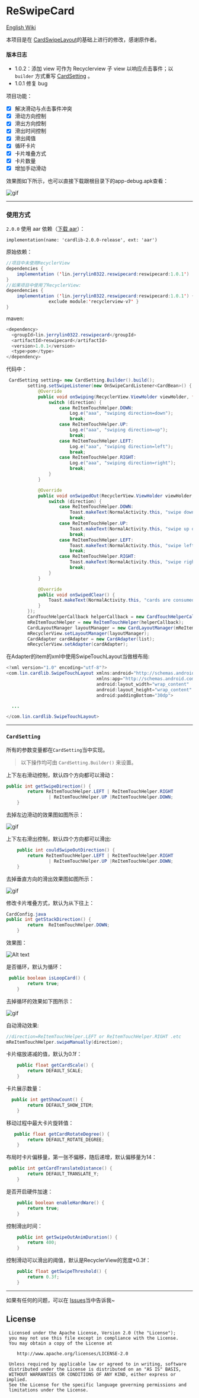 # ReSwipeCard


[English Wiki](/README_zh.md)


本项目是在 [CardSwipeLayout](https://github.com/yuqirong/CardSwipeLayout)的基础上进行的修改，感谢原作者。

#### 版本日志

- 1.0.2：添加 view 可作为 Recyclerview 子 view 以响应点击事件；以 `builder` 方式重写 [CardSetting](https://github.com/imtianx/ReSwipeCard/blob/master/cardlib/src/main/java/com/lin/cardlib/CardSetting.java) 。
- 1.0.1 修复 bug


项目功能：
- [x] 解决滑动与点击事件冲突
- [x] 滑动方向控制
- [x] 滑出方向控制
- [x] 滑出时间控制
- [x] 滑出阈值
- [x] 循环卡片
- [x] 卡片堆叠方式
- [x] 卡片数量
- [x] 增加手动滑动

效果图如下所示，也可以直接下载跟根目录下的app-debug.apk查看：

![gif](/pic/gif/normal.gif)

-----

### 使用方式

 `2.0.0` 使用 aar 依赖（[下载 aar](/release/2.0.0/cardlib-2.0.0-release)）：

```
implementation(name: 'cardlib-2.0.0-release', ext: 'aar')

```


原始依赖：

```java
//项目中未使用RecyclerView  
dependencies {
    implementation ('lin.jerrylin0322.reswipecard:reswipecard:1.0.1')
}
//如果项目中使用了RecyclerView:
dependencies {
    implementation ('lin.jerrylin0322.reswipecard:reswipecard:1.0.1') {
                exclude module:'recyclerview-v7' }
}

```

maven:

```java
<dependency>
  <groupId>lin.jerrylin0322.reswipecard</groupId>
  <artifactId>reswipecard</artifactId>
  <version>1.0.1</version>
  <type>pom</type>
</dependency>
```

代码中：

```java
 CardSetting setting= new CardSetting.Builder().build();
        setting.setSwipeListener(new OnSwipeCardListener<CardBean>() {
            @Override
            public void onSwiping(RecyclerView.ViewHolder viewHolder, float dx, float dy, int direction) {
                switch (direction) {
                    case ReItemTouchHelper.DOWN:
                        Log.e("aaa", "swiping direction=down");
                        break;
                    case ReItemTouchHelper.UP:
                        Log.e("aaa", "swiping direction=up");
                        break;
                    case ReItemTouchHelper.LEFT:
                        Log.e("aaa", "swiping direction=left");
                        break;
                    case ReItemTouchHelper.RIGHT:
                        Log.e("aaa", "swiping direction=right");
                        break;
                }
            }

            @Override
            public void onSwipedOut(RecyclerView.ViewHolder viewHolder, CardBean o, int direction) {
                switch (direction) {
                    case ReItemTouchHelper.DOWN:
                        Toast.makeText(NormalActivity.this, "swipe down out", Toast.LENGTH_SHORT).show();
                        break;
                    case ReItemTouchHelper.UP:
                        Toast.makeText(NormalActivity.this, "swipe up out ", Toast.LENGTH_SHORT).show();
                        break;
                    case ReItemTouchHelper.LEFT:
                        Toast.makeText(NormalActivity.this, "swipe left out", Toast.LENGTH_SHORT).show();
                        break;
                    case ReItemTouchHelper.RIGHT:
                        Toast.makeText(NormalActivity.this, "swipe right out", Toast.LENGTH_SHORT).show();
                        break;
                }
            }

            @Override
            public void onSwipedClear() {
                Toast.makeText(NormalActivity.this, "cards are consumed", Toast.LENGTH_SHORT).show();
            }
        });
        CardTouchHelperCallback helperCallback = new CardTouchHelperCallback(mRecyclerView, list,setting);
        mReItemTouchHelper = new ReItemTouchHelper(helperCallback);
        CardLayoutManager layoutManager = new CardLayoutManager(mReItemTouchHelper, setting);
        mRecyclerView.setLayoutManager(layoutManager);
        CardAdapter cardAdapter = new CardAdapter(list);
 		mRecyclerView.setAdapter(cardAdapter);
```

在Adapter的item的xml中使用SwipeTouchLayout当做根布局:

```java
<?xml version="1.0" encoding="utf-8"?>
<com.lin.cardlib.SwipeTouchLayout xmlns:android="http://schemas.android.com/apk/res/android"
                                  xmlns:app="http://schemas.android.com/apk/res-auto"
                                  android:layout_width="wrap_content"
                                  android:layout_height="wrap_content"
                                  android:paddingBottom="30dp">

  ...

</com.lin.cardlib.SwipeTouchLayout>
```



----

### `CardSetting`

所有的参数变量都在`CardSetting`当中实现。

> 以下操作均可由  `CardSetting.Builder()` 来设置。

上下左右滑动控制，默认四个方向都可以滑动：

```java
public int getSwipeDirection() {
        return ReItemTouchHelper.LEFT | ReItemTouchHelper.RIGHT
                | ReItemTouchHelper.UP |ReItemTouchHelper.DOWN;
    }
```

去掉左边滑动的效果图如图所示：

![gif](https://github.com/JerryChan123/ReSwipeCard/blob/dev/pic/gif/no_left_swipe.gif)

上下左右滑出控制，默认四个方向都可以滑出:

```java
    public int couldSwipeOutDirection() {
        return ReItemTouchHelper.LEFT | ReItemTouchHelper.RIGHT
                | ReItemTouchHelper.UP |ReItemTouchHelper.DOWN;
    }
```

去掉垂直方向的滑出效果图如图所示：

![gif](https://github.com/JerryChan123/ReSwipeCard/blob/dev/pic/gif/no_swipe_out_vertical.gif)



修改卡片堆叠方式，默认为从下往上：

```java
CardConfig.java
public int getStackDirection() {
        return  ReItemTouchHelper.DOWN;
    }
```

效果图：

![Alt text](https://github.com/JerryChan123/ReSwipeCard/blob/dev/pic/img/card_stack.jpg)

是否循环，默认为循环：

```java
 public boolean isLoopCard() {
        return true;
    }
```

去掉循环的效果如下图所示：

![gif](https://github.com/JerryChan123/ReSwipeCard/blob/dev/pic/gif/no_loop.gif)

自动滑动效果:

```java
//direction=ReItemTouchHelper.LEFT or ReItemTouchHelper.RIGHT .etc
mReItemTouchHelper.swipeManually(direction);
```

卡片缩放递减的值，默认为0.1f：

```java
    public float getCardScale() {
        return DEFAULT_SCALE;
    }
```

卡片展示数量：

```java
  public int getShowCount() {
        return DEFAULT_SHOW_ITEM;
    }
```

移动过程中最大卡片旋转值：

```java
   public float getCardRotateDegree() {
        return DEFAULT_ROTATE_DEGREE;
    }
```

布局时卡片偏移量，第一张不偏移，随后递增，默认偏移量为14：

```java
 public int getCardTranslateDistance() {
        return DEFAULT_TRANSLATE_Y;
    }
```

是否开启硬件加速：

```java
    public boolean enableHardWare() {
        return true;
    }
```

控制滑出时间：

```java
    public int getSwipeOutAnimDuration() {
        return 400;
    }
```

控制滑动可以滑出的阈值，默认是RecyclerView的宽度*0.3f：

```java
    public float getSwipeThreshold() {
        return 0.3f;
    }
```

----

如果有任何的问题，可以在 [Issues](https://github.com/JerryChan123/ReSwipeCard/issues)当中告诉我~

License
-------

     Licensed under the Apache License, Version 2.0 (the "License");
     you may not use this file except in compliance with the License.
     You may obtain a copy of the License at

        http://www.apache.org/licenses/LICENSE-2.0

     Unless required by applicable law or agreed to in writing, software
     distributed under the License is distributed on an "AS IS" BASIS,
     WITHOUT WARRANTIES OR CONDITIONS OF ANY KIND, either express or implied.
     See the License for the specific language governing permissions and
     limitations under the License.

